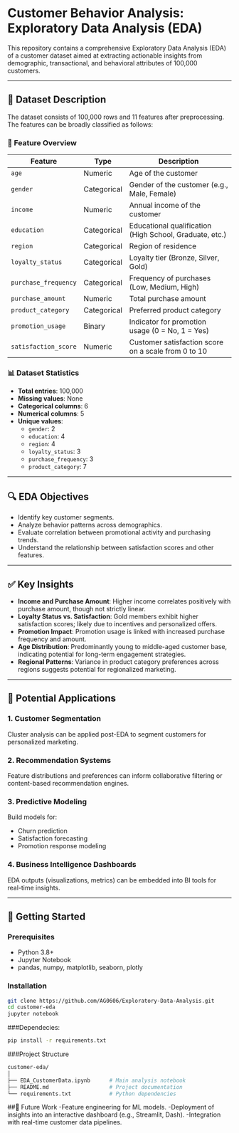 # Customer Behavior Analysis: Exploratory Data Analysis (EDA)

This repository contains a comprehensive Exploratory Data Analysis (EDA) of a customer dataset aimed at extracting actionable insights from demographic, transactional, and behavioral attributes of 100,000 customers.

---

## 📁 Dataset Description

The dataset consists of 100,000 rows and 11 features after preprocessing. The features can be broadly classified as follows:

### 🧾 Feature Overview

| Feature               | Type        | Description                                                        |
|-----------------------|-------------|--------------------------------------------------------------------|
| `age`                 | Numeric     | Age of the customer                                                |
| `gender`              | Categorical | Gender of the customer (e.g., Male, Female)                        |
| `income`              | Numeric     | Annual income of the customer                                      |
| `education`           | Categorical | Educational qualification (High School, Graduate, etc.)           |
| `region`              | Categorical | Region of residence                                                |
| `loyalty_status`      | Categorical | Loyalty tier (Bronze, Silver, Gold)                                |
| `purchase_frequency`  | Categorical | Frequency of purchases (Low, Medium, High)                         |
| `purchase_amount`     | Numeric     | Total purchase amount                                              |
| `product_category`    | Categorical | Preferred product category                                         |
| `promotion_usage`     | Binary      | Indicator for promotion usage (0 = No, 1 = Yes)                    |
| `satisfaction_score`  | Numeric     | Customer satisfaction score on a scale from 0 to 10               |

### 📊 Dataset Statistics

- **Total entries**: 100,000  
- **Missing values**: None  
- **Categorical columns**: 6  
- **Numerical columns**: 5  
- **Unique values**:
  - `gender`: 2
  - `education`: 4
  - `region`: 4
  - `loyalty_status`: 3
  - `purchase_frequency`: 3
  - `product_category`: 7

---

## 🔍 EDA Objectives

- Identify key customer segments.
- Analyze behavior patterns across demographics.
- Evaluate correlation between promotional activity and purchasing trends.
- Understand the relationship between satisfaction scores and other features.

---

## ✅ Key Insights

- **Income and Purchase Amount**: Higher income correlates positively with purchase amount, though not strictly linear.
- **Loyalty Status vs. Satisfaction**: Gold members exhibit higher satisfaction scores; likely due to incentives and personalized offers.
- **Promotion Impact**: Promotion usage is linked with increased purchase frequency and amount.
- **Age Distribution**: Predominantly young to middle-aged customer base, indicating potential for long-term engagement strategies.
- **Regional Patterns**: Variance in product category preferences across regions suggests potential for regionalized marketing.

---

## 🧠 Potential Applications

### 1. Customer Segmentation  
Cluster analysis can be applied post-EDA to segment customers for personalized marketing.

### 2. Recommendation Systems  
Feature distributions and preferences can inform collaborative filtering or content-based recommendation engines.

### 3. Predictive Modeling  
Build models for:
- Churn prediction
- Satisfaction forecasting
- Promotion response modeling

### 4. Business Intelligence Dashboards  
EDA outputs (visualizations, metrics) can be embedded into BI tools for real-time insights.

---

## 🚀 Getting Started

### Prerequisites

- Python 3.8+
- Jupyter Notebook
- pandas, numpy, matplotlib, seaborn, plotly

### Installation

```bash
git clone https://github.com/AG0606/Exploratory-Data-Analysis.git
cd customer-eda
jupyter notebook
```

###Dependecies:
```bash
pip install -r requirements.txt
```

###Project Structure
```bash
customer-eda/
│
├── EDA_CustomerData.ipynb      # Main analysis notebook
├── README.md                   # Project documentation
└── requirements.txt            # Python dependencies
```

##📌 Future Work
-Feature engineering for ML models.
-Deployment of insights into an interactive dashboard (e.g., Streamlit, Dash).
-Integration with real-time customer data pipelines.
